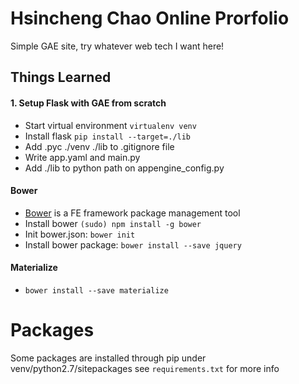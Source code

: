 # Hsincheng Chao Online Prorfolio

Simple GAE site, try whatever web tech I want here!

## Things Learned
#### 1. Setup Flask with GAE from scratch
* Start virtual environment `virtualenv venv`
* Install flask `pip install --target=./lib`
* Add .pyc ./venv ./lib to .gitignore file
* Write app.yaml and main.py
* Add ./lib to python path on appengine_config.py

#### Bower
* [Bower][1] is a FE framework package management tool
* Install bower `(sudo) npm install -g bower`
* Init bower.json: `bower init`
* Install bower package: `bower install --save jquery`

#### Materialize
* `bower install --save materialize`

# Packages

Some packages are installed through pip under venv/python2.7/sitepackages
see `requirements.txt` for more info


[1]: http://bower.io/
